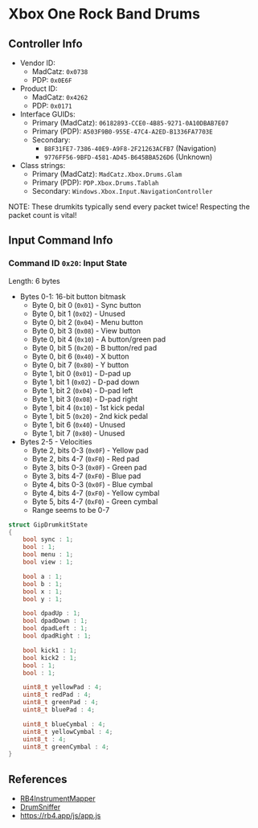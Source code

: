 # Xbox One Rock Band Drums

## Controller Info

- Vendor ID:
  - MadCatz: `0x0738`
  - PDP: `0x0E6F`
- Product ID:
  - MadCatz: `0x4262`
  - PDP: `0x0171`
- Interface GUIDs:
  - Primary (MadCatz): `06182893-CCE0-4B85-9271-0A10DBAB7E07`
  - Primary (PDP): `A503F9B0-955E-47C4-A2ED-B1336FA7703E`
  - Secondary:
    - `B8F31FE7-7386-40E9-A9F8-2F21263ACFB7` (Navigation)
    - `9776FF56-9BFD-4581-AD45-B645BBA526D6` (Unknown)
- Class strings:
  - Primary (MadCatz): `MadCatz.Xbox.Drums.Glam`
  - Primary (PDP): `PDP.Xbox.Drums.Tablah`
  - Secondary: `Windows.Xbox.Input.NavigationController`

NOTE: These drumkits typically send every packet twice! Respecting the packet count is vital!

## Input Command Info

### Command ID `0x20`: Input State

Length: 6 bytes

- Bytes 0-1: 16-bit button bitmask
  - Byte 0, bit 0 (`0x01`) - Sync button
  - Byte 0, bit 1 (`0x02`) - Unused
  - Byte 0, bit 2 (`0x04`) - Menu button
  - Byte 0, bit 3 (`0x08`) - View button
  - Byte 0, bit 4 (`0x10`) - A button/green pad
  - Byte 0, bit 5 (`0x20`) - B button/red pad
  - Byte 0, bit 6 (`0x40`) - X button
  - Byte 0, bit 7 (`0x80`) - Y button
  - Byte 1, bit 0 (`0x01`) - D-pad up
  - Byte 1, bit 1 (`0x02`) - D-pad down
  - Byte 1, bit 2 (`0x04`) - D-pad left
  - Byte 1, bit 3 (`0x08`) - D-pad right
  - Byte 1, bit 4 (`0x10`) - 1st kick pedal
  - Byte 1, bit 5 (`0x20`) - 2nd kick pedal
  - Byte 1, bit 6 (`0x40`) - Unused
  - Byte 1, bit 7 (`0x80`) - Unused
- Bytes 2-5 - Velocities
  - Byte 2, bits 0-3 (`0x0F`) - Yellow pad
  - Byte 2, bits 4-7 (`0xF0`) - Red pad
  - Byte 3, bits 0-3 (`0x0F`) - Green pad
  - Byte 3, bits 4-7 (`0xF0`) - Blue pad
  - Byte 4, bits 0-3 (`0x0F`) - Blue cymbal
  - Byte 4, bits 4-7 (`0xF0`) - Yellow cymbal
  - Byte 5, bits 4-7 (`0xF0`) - Green cymbal
  - Range seems to be 0-7

```cpp
struct GipDrumkitState
{
    bool sync : 1;
    bool : 1;
    bool menu : 1;
    bool view : 1;

    bool a : 1;
    bool b : 1;
    bool x : 1;
    bool y : 1;

    bool dpadUp : 1;
    bool dpadDown : 1;
    bool dpadLeft : 1;
    bool dpadRight : 1;

    bool kick1 : 1;
    bool kick2 : 1;
    bool : 1;
    bool : 1;

    uint8_t yellowPad : 4;
    uint8_t redPad : 4;
    uint8_t greenPad : 4;
    uint8_t bluePad : 4;

    uint8_t blueCymbal : 4;
    uint8_t yellowCymbal : 4;
    uint8_t : 4;
    uint8_t greenCymbal : 4;
}
```

## References

- [RB4InstrumentMapper](https://github.com/TheNathannator/RB4InstrumentMapper)
- [DrumSniffer](https://github.com/Dunkalunk/guitarsniffer)
- https://rb4.app/js/app.js

